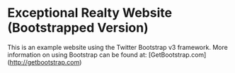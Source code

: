 # Exceptional Realty Website  (Bootstrapped Version)

This is an example website using the Twitter Bootstrap v3 framework. 
More information on using Bootstrap can be found at:
[GetBootstrap.com] (http://getbootstrap.com)